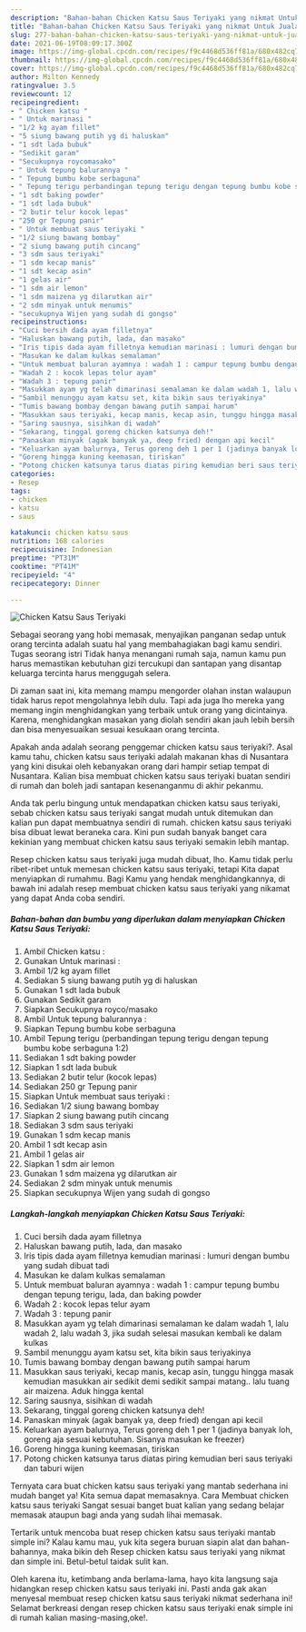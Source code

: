 ```yaml
---
description: "Bahan-bahan Chicken Katsu Saus Teriyaki yang nikmat Untuk Jualan"
title: "Bahan-bahan Chicken Katsu Saus Teriyaki yang nikmat Untuk Jualan"
slug: 277-bahan-bahan-chicken-katsu-saus-teriyaki-yang-nikmat-untuk-jualan
date: 2021-06-19T08:09:17.300Z
image: https://img-global.cpcdn.com/recipes/f9c4468d536ff81a/680x482cq70/chicken-katsu-saus-teriyaki-foto-resep-utama.jpg
thumbnail: https://img-global.cpcdn.com/recipes/f9c4468d536ff81a/680x482cq70/chicken-katsu-saus-teriyaki-foto-resep-utama.jpg
cover: https://img-global.cpcdn.com/recipes/f9c4468d536ff81a/680x482cq70/chicken-katsu-saus-teriyaki-foto-resep-utama.jpg
author: Milton Kennedy
ratingvalue: 3.5
reviewcount: 12
recipeingredient:
- " Chicken katsu "
- " Untuk marinasi "
- "1/2 kg ayam fillet"
- "5 siung bawang putih yg di haluskan"
- "1 sdt lada bubuk"
- "Sedikit garam"
- "Secukupnya roycomasako"
- " Untuk tepung balurannya "
- " Tepung bumbu kobe serbaguna"
- " Tepung terigu perbandingan tepung terigu dengan tepung bumbu kobe serbaguna 12"
- "1 sdt baking powder"
- "1 sdt lada bubuk"
- "2 butir telur kocok lepas"
- "250 gr Tepung panir"
- " Untuk membuat saus teriyaki "
- "1/2 siung bawang bombay"
- "2 siung bawang putih cincang"
- "3 sdm saus teriyaki"
- "1 sdm kecap manis"
- "1 sdt kecap asin"
- "1 gelas air"
- "1 sdm air lemon"
- "1 sdm maizena yg dilarutkan air"
- "2 sdm minyak untuk menumis"
- "secukupnya Wijen yang sudah di gongso"
recipeinstructions:
- "Cuci bersih dada ayam filletnya"
- "Haluskan bawang putih, lada, dan masako"
- "Iris tipis dada ayam filletnya kemudian marinasi : lumuri dengan bumbu yang sudah dibuat tadi"
- "Masukan ke dalam kulkas semalaman"
- "Untuk membuat baluran ayamnya : wadah 1 : campur tepung bumbu dengan tepung terigu, lada, dan baking powder"
- "Wadah 2 : kocok lepas telur ayam"
- "Wadah 3 : tepung panir"
- "Masukkan ayam yg telah dimarinasi semalaman ke dalam wadah 1, lalu wadah 2, lalu wadah 3, jika sudah selesai masukan kembali ke dalam kulkas"
- "Sambil menunggu ayam katsu set, kita bikin saus teriyakinya"
- "Tumis bawang bombay dengan bawang putih sampai harum"
- "Masukkan saus teriyaki, kecap manis, kecap asin, tunggu hingga masak kemudian masukkan air sedikit demi sedikit sampai matang.. lalu tuang air maizena. Aduk hingga kental"
- "Saring sausnya, sisihkan di wadah"
- "Sekarang, tinggal goreng chicken katsunya deh!"
- "Panaskan minyak (agak banyak ya, deep fried) dengan api kecil"
- "Keluarkan ayam balurnya, Terus goreng deh 1 per 1 (jadinya banyak loh, goreng aja sesuai kebutuhan. Sisanya masukan ke freezer)"
- "Goreng hingga kuning keemasan, tiriskan"
- "Potong chicken katsunya tarus diatas piring kemudian beri saus teriyaki dan taburi wijen"
categories:
- Resep
tags:
- chicken
- katsu
- saus

katakunci: chicken katsu saus 
nutrition: 168 calories
recipecuisine: Indonesian
preptime: "PT31M"
cooktime: "PT41M"
recipeyield: "4"
recipecategory: Dinner

---
```



![Chicken Katsu Saus Teriyaki](https://img-global.cpcdn.com/recipes/f9c4468d536ff81a/680x482cq70/chicken-katsu-saus-teriyaki-foto-resep-utama.jpg)

Sebagai seorang yang hobi memasak, menyajikan panganan sedap untuk orang tercinta adalah suatu hal yang membahagiakan bagi kamu sendiri. Tugas seorang istri Tidak hanya menangani rumah saja, namun kamu pun harus memastikan kebutuhan gizi tercukupi dan santapan yang disantap keluarga tercinta harus menggugah selera.

Di zaman  saat ini, kita memang mampu mengorder olahan instan walaupun tidak harus repot mengolahnya lebih dulu. Tapi ada juga lho mereka yang memang ingin menghidangkan yang terbaik untuk orang yang dicintainya. Karena, menghidangkan masakan yang diolah sendiri akan jauh lebih bersih dan bisa menyesuaikan sesuai kesukaan orang tercinta. 



Apakah anda adalah seorang penggemar chicken katsu saus teriyaki?. Asal kamu tahu, chicken katsu saus teriyaki adalah makanan khas di Nusantara yang kini disukai oleh kebanyakan orang dari hampir setiap tempat di Nusantara. Kalian bisa membuat chicken katsu saus teriyaki buatan sendiri di rumah dan boleh jadi santapan kesenanganmu di akhir pekanmu.

Anda tak perlu bingung untuk mendapatkan chicken katsu saus teriyaki, sebab chicken katsu saus teriyaki sangat mudah untuk ditemukan dan kalian pun dapat membuatnya sendiri di rumah. chicken katsu saus teriyaki bisa dibuat lewat beraneka cara. Kini pun sudah banyak banget cara kekinian yang membuat chicken katsu saus teriyaki semakin lebih mantap.

Resep chicken katsu saus teriyaki juga mudah dibuat, lho. Kamu tidak perlu ribet-ribet untuk memesan chicken katsu saus teriyaki, tetapi Kita dapat menyiapkan di rumahmu. Bagi Kamu yang hendak menghidangkannya, di bawah ini adalah resep membuat chicken katsu saus teriyaki yang nikamat yang dapat Anda coba sendiri.

<!--inarticleads1-->

##### Bahan-bahan dan bumbu yang diperlukan dalam menyiapkan Chicken Katsu Saus Teriyaki:

1. Ambil  Chicken katsu :
1. Gunakan  Untuk marinasi :
1. Ambil 1/2 kg ayam fillet
1. Sediakan 5 siung bawang putih yg di haluskan
1. Gunakan 1 sdt lada bubuk
1. Gunakan Sedikit garam
1. Siapkan Secukupnya royco/masako
1. Ambil  Untuk tepung balurannya :
1. Siapkan  Tepung bumbu kobe serbaguna
1. Ambil  Tepung terigu (perbandingan tepung terigu dengan tepung bumbu kobe serbaguna 1:2)
1. Sediakan 1 sdt baking powder
1. Siapkan 1 sdt lada bubuk
1. Sediakan 2 butir telur (kocok lepas)
1. Sediakan 250 gr Tepung panir
1. Siapkan  Untuk membuat saus teriyaki :
1. Sediakan 1/2 siung bawang bombay
1. Siapkan 2 siung bawang putih cincang
1. Sediakan 3 sdm saus teriyaki
1. Gunakan 1 sdm kecap manis
1. Ambil 1 sdt kecap asin
1. Ambil 1 gelas air
1. Siapkan 1 sdm air lemon
1. Gunakan 1 sdm maizena yg dilarutkan air
1. Sediakan 2 sdm minyak untuk menumis
1. Siapkan secukupnya Wijen yang sudah di gongso




<!--inarticleads2-->

##### Langkah-langkah menyiapkan Chicken Katsu Saus Teriyaki:

1. Cuci bersih dada ayam filletnya
1. Haluskan bawang putih, lada, dan masako
1. Iris tipis dada ayam filletnya kemudian marinasi : lumuri dengan bumbu yang sudah dibuat tadi
1. Masukan ke dalam kulkas semalaman
1. Untuk membuat baluran ayamnya : wadah 1 : campur tepung bumbu dengan tepung terigu, lada, dan baking powder
1. Wadah 2 : kocok lepas telur ayam
1. Wadah 3 : tepung panir
1. Masukkan ayam yg telah dimarinasi semalaman ke dalam wadah 1, lalu wadah 2, lalu wadah 3, jika sudah selesai masukan kembali ke dalam kulkas
1. Sambil menunggu ayam katsu set, kita bikin saus teriyakinya
1. Tumis bawang bombay dengan bawang putih sampai harum
1. Masukkan saus teriyaki, kecap manis, kecap asin, tunggu hingga masak kemudian masukkan air sedikit demi sedikit sampai matang.. lalu tuang air maizena. Aduk hingga kental
1. Saring sausnya, sisihkan di wadah
1. Sekarang, tinggal goreng chicken katsunya deh!
1. Panaskan minyak (agak banyak ya, deep fried) dengan api kecil
1. Keluarkan ayam balurnya, Terus goreng deh 1 per 1 (jadinya banyak loh, goreng aja sesuai kebutuhan. Sisanya masukan ke freezer)
1. Goreng hingga kuning keemasan, tiriskan
1. Potong chicken katsunya tarus diatas piring kemudian beri saus teriyaki dan taburi wijen




Ternyata cara buat chicken katsu saus teriyaki yang mantab sederhana ini mudah banget ya! Kita semua dapat memasaknya. Cara Membuat chicken katsu saus teriyaki Sangat sesuai banget buat kalian yang sedang belajar memasak ataupun bagi anda yang sudah lihai memasak.

Tertarik untuk mencoba buat resep chicken katsu saus teriyaki mantab simple ini? Kalau kamu mau, yuk kita segera buruan siapin alat dan bahan-bahannya, maka bikin deh Resep chicken katsu saus teriyaki yang nikmat dan simple ini. Betul-betul taidak sulit kan. 

Oleh karena itu, ketimbang anda berlama-lama, hayo kita langsung saja hidangkan resep chicken katsu saus teriyaki ini. Pasti anda gak akan menyesal membuat resep chicken katsu saus teriyaki nikmat sederhana ini! Selamat berkreasi dengan resep chicken katsu saus teriyaki enak simple ini di rumah kalian masing-masing,oke!.

